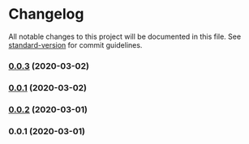 # Changelog

All notable changes to this project will be documented in this file. See [standard-version](https://github.com/conventional-changelog/standard-version) for commit guidelines.

### [0.0.3](https://github.com/shaneboyar/BabyBook/compare/v0.0.2...v0.0.3) (2020-03-02)

### [0.0.1](https://github.com/shaneboyar/BabyBook/compare/v0.0.2...v0.0.1) (2020-03-02)

### [0.0.2](https://github.com/shaneboyar/BabyBook/compare/v0.0.1...v0.0.2) (2020-03-01)

### 0.0.1 (2020-03-01)
